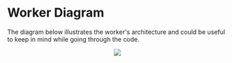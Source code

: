 # Worker Diagram
The diagram below illustrates the worker's architecture and could be useful to keep in mind while going through the code.

<p align="center">
  <img src="https://github.com/facebookresearch/narwhal/blob/master/.assets/diagram-worker.svg">
</p>
